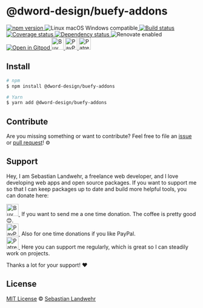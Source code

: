 <!-- TITLE/ -->
# @dword-design/buefy-addons
<!-- /TITLE -->

<!-- BADGES/ -->
  <p>
    <a href="https://npmjs.org/package/@dword-design/buefy-addons">
      <img
        src="https://img.shields.io/npm/v/@dword-design/buefy-addons.svg"
        alt="npm version"
      >
    </a><img src="https://img.shields.io/badge/os-linux%20%7C%C2%A0macos%20%7C%C2%A0windows-blue" alt="Linux macOS Windows compatible"><a href="https://github.com/dword-design/buefy-addons/actions">
      <img
        src="https://github.com/dword-design/buefy-addons/workflows/build/badge.svg"
        alt="Build status"
      >
    </a><a href="https://codecov.io/gh/dword-design/buefy-addons">
      <img
        src="https://codecov.io/gh/dword-design/buefy-addons/branch/master/graph/badge.svg"
        alt="Coverage status"
      >
    </a><a href="https://david-dm.org/dword-design/buefy-addons">
      <img src="https://img.shields.io/david/dword-design/buefy-addons" alt="Dependency status">
    </a><img src="https://img.shields.io/badge/renovate-enabled-brightgreen" alt="Renovate enabled"><br/><a href="https://gitpod.io/#https://github.com/dword-design/buefy-addons">
      <img src="https://gitpod.io/button/open-in-gitpod.svg" alt="Open in Gitpod">
    </a><a href="https://www.buymeacoffee.com/dword">
      <img
        src="https://www.buymeacoffee.com/assets/img/guidelines/download-assets-sm-2.svg"
        alt="Buy Me a Coffee"
        height="32"
      >
    </a><a href="https://paypal.me/SebastianLandwehr">
      <img
        src="https://dword-design.de/images/paypal.svg"
        alt="PayPal"
        height="32"
      >
    </a><a href="https://www.patreon.com/dworddesign">
      <img
        src="https://dword-design.de/images/patreon.svg"
        alt="Patreon"
        height="32"
      >
    </a>
</p>
<!-- /BADGES -->

<!-- DESCRIPTION/ -->

<!-- /DESCRIPTION -->

<!-- INSTALL/ -->
## Install

```bash
# npm
$ npm install @dword-design/buefy-addons

# Yarn
$ yarn add @dword-design/buefy-addons
```
<!-- /INSTALL -->

<!-- LICENSE/ -->
## Contribute

Are you missing something or want to contribute? Feel free to file an [issue](https://github.com/dword-design/buefy-addons/issues) or [pull request](https://github.com/dword-design/buefy-addons/pulls)! ⚙️

## Support

Hey, I am Sebastian Landwehr, a freelance web developer, and I love developing web apps and open source packages. If you want to support me so that I can keep packages up to date and build more helpful tools, you can donate here:

<p>
  <a href="https://www.buymeacoffee.com/dword">
    <img
      src="https://www.buymeacoffee.com/assets/img/guidelines/download-assets-sm-2.svg"
      alt="Buy Me a Coffee"
      height="32"
    >
  </a>&nbsp;If you want to send me a one time donation. The coffee is pretty good 😊.<br/>
  <a href="https://paypal.me/SebastianLandwehr">
    <img
      src="https://dword-design.de/images/paypal.svg"
      alt="PayPal"
      height="32"
    >
  </a>&nbsp;Also for one time donations if you like PayPal.<br/>
  <a href="https://www.patreon.com/dworddesign">
    <img
      src="https://dword-design.de/images/patreon.svg"
      alt="Patreon"
      height="32"
    >
  </a>&nbsp;Here you can support me regularly, which is great so I can steadily work on projects.
</p>

Thanks a lot for your support! ❤️

## License

[MIT License](https://opensource.org/licenses/MIT) © [Sebastian Landwehr](https://dword-design.de)
<!-- /LICENSE -->
